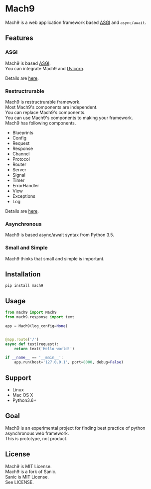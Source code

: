 # Mach9

Mach9 is a web application framework based [ASGI](http://channels.readthedocs.io/en/stable/asgi.html) and `async/await`.  

## Features

### ASGI

Mach9 is based [ASGI](http://channels.readthedocs.io/en/stable/asgi.html).  
You can integrate Mach9 and [Uvicorn](https://github.com/encode/uvicorn).

Details are [here](https://github.com/silver-castle/mach9-cookbook/blob/master/uvicorn.md).

### Restructrurable

Mach9 is restructrurable framework.  
Most Mach9's components are independent.  
You can replace Mach9's components.  
You can use Mach9's components to making your framework.  
Mach9 has following components.  

* Blueprints
* Config
* Request
* Response
* Channel
* Protocol
* Router
* Server
* Signal
* Timer
* ErrorHandler
* View
* Exceptions
* Log

Details are [here](https://github.com/silver-castle/mach9-cookbook/blob/master/restructure.md).

### Asynchronous

Mach9 is based async/await syntax from Python 3.5.

### Small and Simple

Mach9 thinks that small and simple is important.

## Installation

```
pip install mach9
```

## Usage

```python
from mach9 import Mach9
from mach9.response import text

app = Mach9(log_config=None)


@app.route('/')
async def test(request):
    return text('Hello world!')

if __name__ == '__main__':
    app.run(host='127.0.0.1', port=8000, debug=False)
```

## Support

* Linux
* Mac OS X
* Python3.6+

## Goal

Mach9 is an experimental project for finding best practice of python asynchronous web framework.  
This is prototype, not product.  

## License

Mach9 is MIT License.  
Mach9 is a fork of Sanic.  
Sanic is MIT License.  
See LICENSE.
